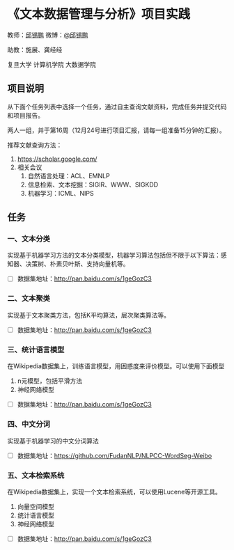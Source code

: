 # 《文本数据管理与分析》项目实践

教师：[邱锡鹏](http://nlp.fudan.edu.cn/xpqiu)  微博：[@邱锡鹏](http://weibo.com/xpqiu)

助教：施展、龚经经

复旦大学 计算机学院 大数据学院



## 项目说明

从下面个任务列表中选择一个任务，通过自主查询文献资料，完成任务并提交代码和项目报告。

两人一组，并于第16周（12月24号进行项目汇报，请每一组准备15分钟的汇报）。

推荐文献查询方法：

1. https://scholar.google.com/
2. 相关会议
   1. 自然语言处理：ACL、EMNLP
   2. 信息检索、文本挖掘：SIGIR、WWW、SIGKDD
   3. 机器学习：ICML、NIPS

## 任务

### 一、文本分类

实现基于机器学习方法的文本分类模型，机器学习算法包括但不限于以下算法：感知器、决策树、朴素贝叶斯、支持向量机等。

- [ ] 数据集地址：http://pan.baidu.com/s/1geGozC3

### 二、文本聚类

实现基于文本聚类方法，包括K平均算法，层次聚类算法等。

- [ ] 数据集地址：http://pan.baidu.com/s/1geGozC3

### 三、统计语言模型

在Wikipedia数据集上，训练语言模型，用困惑度来评价模型。可以使用下面模型

1. n元模型，包括平滑方法
2. 神经网络模型
-[ ] 数据集地址：http://pan.baidu.com/s/1geGozC3

### 四、中文分词

实现基于机器学习的中文分词算法

- [ ] 数据集地址：https://github.com/FudanNLP/NLPCC-WordSeg-Weibo

### 五、文本检索系统

在Wikipedia数据集上，实现一个文本检索系统，可以使用Lucene等开源工具。

1. 向量空间模型
2. 统计语言模型
3. 神经网络模型

- [ ] 数据集地址：http://pan.baidu.com/s/1geGozC3



